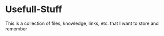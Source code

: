 # Usefull-Stuff
This is a collection of files, knowledge, links, etc. that I want to store and remember

